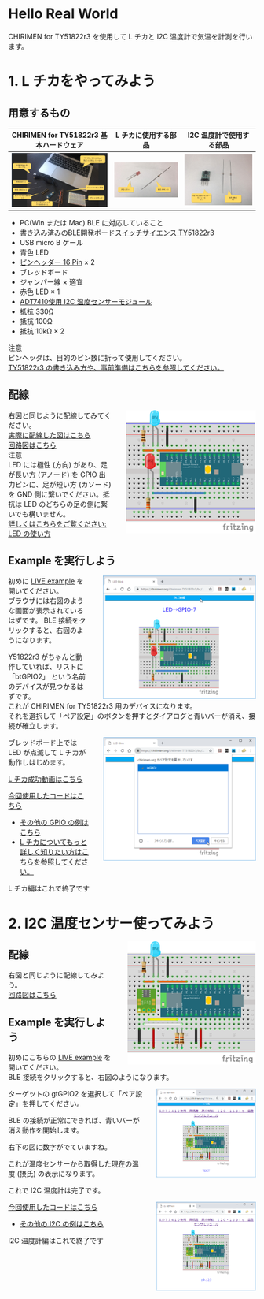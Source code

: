 
# Hello Real World

CHIRIMEN for TY51822r3 を使用して L チカと I2C 温度計で気温を計測を行います。

# 1. L チカをやってみよう

## 用意するもの
| CHIRIMEN for TY51822r3 基本ハードウェア | L チカに使用する部品| I2C 温度計で使用する部品|
|---|---|---|
|![hardware](imgs/section0/hardware.jpg)|![LED_Blink](imgs/section0/ledblink_parts.jpg)|![ADT7410](imgs/section2/adt7410_parts.jpg)|

- PC(Win または Mac) BLE に対応していること
- 書き込み済みのBLE開発ボード[スイッチサイエンス TY51822r3](https://www.switch-science.com/catalog/2574/?gclid=CjwKCAiA9efgBRAYEiwAUT-jtO3rkZ_sHHdPO15clRze6Sp-oG1NNPB7Kj2A36Hv1ddqWbHO6YHXYxoCOcQQAvD_BwE)
- USB micro B ケール
- 青色 LED
- [ピンヘッダー 16 Pin](http://akizukidenshi.com/catalog/g/gC-00167/) × 2
- ブレッドボード
- ジャンパー線 × 適宜
- 赤色 LED × 1
- [ADT7410使用 I2C 温度センサーモジュール](http://akizukidenshi.com/catalog/g/gM-06675/)
- 抵抗 330Ω
- 抵抗 100Ω
- 抵抗 10kΩ × 2

注意<br>
ピンヘッダは、目的のピン数に折って使用してください。<br>
[TY51822r3 の書き込み方や、事前準備はこちらを参照してください。](setting.md)

## 配線

<p>
  <a href="imgs/section0/schematic.png">
    <img src="imgs/section0/schematic.png" alt="Browser"  height="250" style="float:right;padding-left:2em;">
  </a>
  
右図と同じように配線してみてください。<br>
[実際に配線した図はこちら](imgs/section0/ledblink_breadboard.jpeg)<br>
[回路図はこちら](imgs/section0/ledblink_schematic.png)<br>
注意<br>
LED には極性 (方向) があり、足が長い方 (アノード) を GPIO 出力ピンに、足が短い方 (カソード) を GND 側に繋いでください。抵抗は LED のどちらの足の側に繋いでも構いません。
<br>
[詳しくはこちらをご覧ください: LED の使い方](https://www.marutsu.co.jp/pc/static/large_order/led)
</p>

## Example を実行しよう
<p>
  <a href="imgs/section0/ledblink_2.png">
    <img src="imgs/section0/ledblink_2.png" alt="Browser" height="250" style="float:right;padding-left:2em;">
  </a>
 
初めに [LIVE example](https://chirimen.org/chirimen-TY51822r3/bc/gpio/LEDblink/) を開いてください。<br>
ブラウザには右図のような画面が表示されているはずです。
BLE 接続をクリックすると、右図のようになります。

Y51822r3 がちゃんと動作していれば、リストに「btGPIO2」 という名前のデバイスが見つかるはずです。<br>
これが CHIRIMEN for TY51822r3 用のデバイスになります。<br>
それを選択して「ペア設定」のボタンを押すとダイアログと青いバーが消え、接続が確立します。
 
 <a href="imgs/section0/ledblink_3.png">
    <img src="imgs/section0/ledblink_3.png" alt="Browser" height="250" style="float:right;padding-left:2em;">
  </a>

ブレッドボード上では LED が点滅して L チカが動作しはじめます。

[L チカ成功動画はこちら](imgs/section0/ledblink.jpg)


</p>

[今回使用したコードはこちら](https://github.com/chirimen-oh/chirimen-TY51822r3/tree/master/bc/gpio/LEDblink)

* [その他の GPIO の例はこちら](https://chirimen.org/chirimen-TY51822r3/bc/)
* [L チカについてもっと詳しく知りたい方はこちらを参照してください。](section0.md)

L チカ編はこれで終了です

# 2. I2C 温度センサー使ってみよう

<p>
    <a href="imgs/section2/schematic.png">
    <img src="imgs/section2/schematic.png" alt="Browser"  height="250" style="float:right;padding-left:2em;">
  </a>
  
## 配線

右図と同じように配線してみよう。<br>
[回路図はこちら](imgs/section2/adt7410_schematic.png)<br>

</p>
  
## Example を実行しよう

初めにこちらの [LIVE example](https://chirimen.org/chirimen-TY51822r3/bc/i2c/i2c-ADT7410/) を開いてください。<br>
BLE 接続をクリックすると、右図のようになります。

<p>
  <a href="imgs/section2/adt7410_1.png">
    <img src="imgs/section2/adt7410_1.png" alt="Browser" height="180" style="float:right;padding-left:2em;">
  </a>
ターゲットの gtGPIO2 を選択して「ペア設定」を押してください。
  
BLE の接続が正常にできれば、青いバーが消え動作を開始します。
  
右下の図に数字がでていますね。

これが温度センサーから取得した現在の温度 (摂氏) の表示になります。

これで I2C 温度計は完了です。

<a href="imgs/section2/adt7410_4.png">
  <img src="imgs/section2/adt7410_4.png" alt ="Browser" height="180" style="float:right;padding-left:2em;">
</a>

[今回使用したコードはこちら](https://github.com/chirimen-oh/chirimen-TY51822r3/tree/master/bc/i2c/i2c-ADT7410)


* [その他の I2C の例はこちら](https://chirimen.org/chirimen-TY51822r3/bc/)

</p>

I2C 温度計編はこれで終了です

<div style="page-break-before:always"></div>

